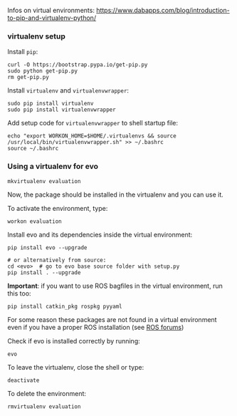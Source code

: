 Infos on virtual environments: https://www.dabapps.com/blog/introduction-to-pip-and-virtualenv-python/

### virtualenv setup

Install `pip`:

```shell
curl -O https://bootstrap.pypa.io/get-pip.py
sudo python get-pip.py
rm get-pip.py
```

Install `virtualenv` and `virtualenvwrapper`:
```shell
sudo pip install virtualenv
sudo pip install virtualenvwrapper
```

Add setup code for `virtualenvwrapper` to shell startup file:
```shell
echo "export WORKON_HOME=$HOME/.virtualenvs && source /usr/local/bin/virtualenvwrapper.sh" >> ~/.bashrc
source ~/.bashrc
```

### Using a virtualenv for evo

```shell
mkvirtualenv evaluation
```
Now, the package should be installed in the virtualenv and you can use it.

To activate the environment, type:
```shell
workon evaluation
```

Install evo and its dependencies inside the virtual environment:
```shell
pip install evo --upgrade

# or alternatively from source:
cd <evo>  # go to evo base source folder with setup.py
pip install . --upgrade
```

**Important**: if you want to use ROS bagfiles in the virtual environment, run this too:
```
pip install catkin_pkg rospkg pyyaml
``` 
For some reason these packages are not found in a virtual environment even if you have a proper ROS installation (see [ROS forums](https://answers.ros.org/question/85211/importerror-no-module-named-rospkg-on-hydro-solved/?answer=85331#post-id-85331))

Check if evo is installed correctly by running:
```
evo
```

To leave the virtualenv, close the shell or type:
```shell
deactivate
```

To delete the environment:
```shell
rmvirtualenv evaluation
```
